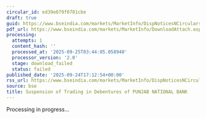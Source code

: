 ```yaml
---
circular_id: ed39e079f0781cbe
draft: true
guid: https://www.bseindia.com/markets/MarketInfo/DispNoticesNCirculars.aspx?Noticeid={2B3B49D2-5464-4BB1-876B-77722D4EB0B1}&noticeno=20250924-70&dt=09/24/2025&icount=70&totcount=75&flag=0
pdf_url: https://www.bseindia.com/markets/MarketInfo/DownloadAttach.aspx?id=20250924-70&attachedId=
processing:
  attempts: 1
  content_hash: ''
  processed_at: '2025-09-25T03:44:05.058940'
  processor_version: '2.0'
  stage: download_failed
  status: failed
published_date: '2025-09-24T17:12:54+00:00'
rss_url: https://www.bseindia.com/markets/MarketInfo/DispNoticesNCirculars.aspx?Noticeid={2B3B49D2-5464-4BB1-876B-77722D4EB0B1}&noticeno=20250924-70&dt=09/24/2025&icount=70&totcount=75&flag=0
source: bse
title: Suspension of Trading in Debentures of PUNJAB NATIONAL BANK
---
```


Processing in progress...